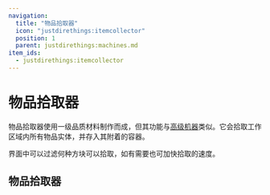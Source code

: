 ```yaml
---
navigation:
  title: "物品拾取器"
  icon: "justdirethings:itemcollector"
  position: 1
  parent: justdirethings:machines.md
item_ids:
  - justdirethings:itemcollector
---
```


# 物品拾取器

物品拾取器使用一级品质材料制作而成，但其功能与[高级机器](./mach_advanced_controls.md)类似。它会拾取工作区域内所有物品实体，并存入其附着的容器。

界面中可以过滤何种方块可以拾取，如有需要也可加快拾取的速度。

## 物品拾取器



<Recipe id="justdirethings:itemcollector" />

